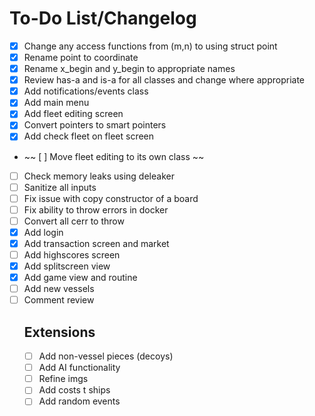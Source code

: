 # To-Do List/Changelog
- [x] Change any access functions from (m,n) to using struct point
- [x] Rename point to coordinate
- [x] Rename x_begin and y_begin to appropriate names
- [x] Review has-a and is-a for all classes and change where appropriate
- [x] Add notifications/events class
- [x] Add main menu
- [x] Add fleet editing screen
- [x] Convert pointers to smart pointers
- [x] Add check fleet on fleet screen
- ~~ [ ] Move fleet editing to its own class ~~
- [ ] Check memory leaks using deleaker
- [ ] Sanitize all inputs
- [ ] Fix issue with copy constructor of a board
- [ ] Fix ability to throw errors in docker
- [ ] Convert all cerr to throw
- [x] Add login
- [x] Add transaction screen and market
- [ ] Add highscores screen
- [x] Add splitscreen view
- [x] Add game view and routine
- [ ] Add new vessels
- [ ] Comment review
    ## Extensions
    - [ ] Add non-vessel pieces (decoys)
    - [ ] Add AI functionality
    - [ ] Refine imgs
    - [ ] Add costs t ships
    - [ ] Add random events